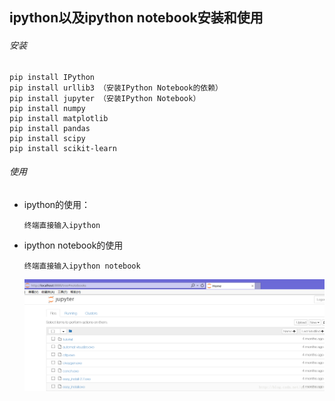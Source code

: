 ## ipython以及ipython notebook安装和使用

###### 安装

```
pip install IPython
pip install urllib3 （安装IPython Notebook的依赖）
pip install jupyter （安装IPython Notebook）
pip install numpy
pip install matplotlib
pip install pandas
pip install scipy
pip install scikit-learn
```

###### 使用

- ipython的使用：

  ```
  终端直接输入ipython
  ```

  

- ipython notebook的使用

  ```
  终端直接输入ipython notebook
  ```

  ![](./images/11.png)

